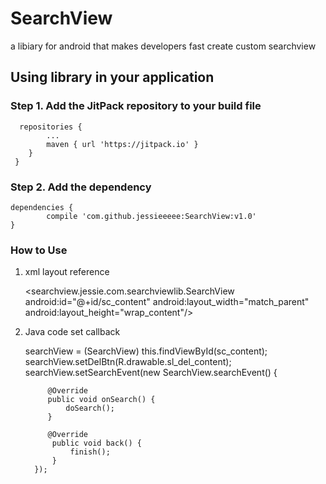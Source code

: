 # SearchView 
a libiary for android that makes developers fast create custom searchview 

## Using library in your application
### Step 1. Add the JitPack repository to your build file

 	  repositories {
 			...
 			maven { url 'https://jitpack.io' }
 		}
 	 }
 	 
### Step 2. Add the dependency

	dependencies {
	        compile 'com.github.jessieeeee:SearchView:v1.0'
	}
	
### How to Use
1. xml layout reference


    <searchview.jessie.com.searchviewlib.SearchView
         android:id="@+id/sc_content"
         android:layout_width="match_parent"
        android:layout_height="wrap_content"/>
      
         
2. Java code set callback


     searchView = (SearchView) this.findViewById(sc_content);
        searchView.setDelBtn(R.drawable.sl_del_content);
        searchView.setSearchEvent(new SearchView.searchEvent() {

            @Override
            public void onSearch() {
                doSearch();
            }
      
            @Override
             public void back() {
                 finish();
             }
         }); 

